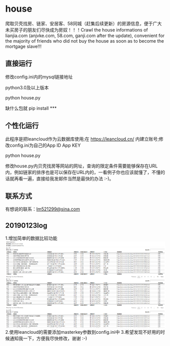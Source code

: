 # house
爬取贝壳找房、链家、安居客、58同城（赶集后续更新）的房源信息，便于广大未买房子的朋友们尽快成为房奴！！！Crawl the house informations of lianjia.com (anjvke.com, 58.com, ganji.com after the update), convenient for the majority of friends who did not buy the house as soon as to become the mortgage slave!!!

## 直接运行
修改config.ini内的mysql链接地址

python3.0及以上版本

python house.py

缺什么包就 pip install ***

## 个性化运行
此程序是把leancloud作为云数据库使用;在 https://leancloud.cn/ 内建立账号;修改config.ini为自己的App ID App KEY

python house.py

修改house.py内贝壳找房等网站的网址，查询的限定条件需要能够保存在URL内，例如链家的排序也是可以保存在URL内的，一看例子你也应该就懂了，不懂的话就再看一遍，直接给我发邮件当然是最快的办法 :-)。

## 联系方式
有想说的联系：lm521299@sina.com

## 20190123log
1.增加简单的数据比较功能
![](https://github.com/tree-branch/_image/blob/master/img001.png)
2.使用leancloud的需要添加masterkey参数到config.ini中
3.希望发现不好用的时候通知我一下，方便我尽快修改，谢谢 :-)
